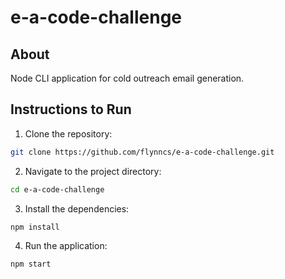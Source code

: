 # e-a-code-challenge

## About

Node CLI application for cold outreach email generation.

## Instructions to Run

1. Clone the repository:

```sh
git clone https://github.com/flynncs/e-a-code-challenge.git
```

2. Navigate to the project directory:

```sh
cd e-a-code-challenge
```

3. Install the dependencies:

```sh
npm install
```

4. Run the application:

```sh
npm start
```

